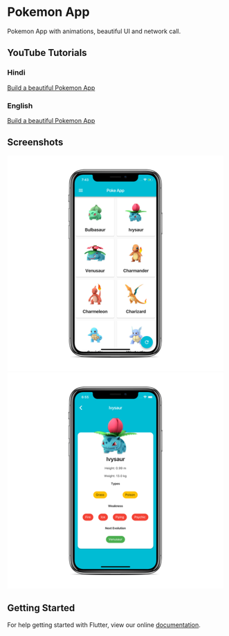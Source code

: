 # Pokemon App

Pokemon App with animations, beautiful UI and network call.

## YouTube Tutorials
### Hindi
[Build a beautiful Pokemon App](https://youtu.be/0K3Zq3XqdAo)
### English
[Build a beautiful Pokemon App](https://youtu.be/yeXJqZCiwTQ)

## Screenshots

<img src="ss2.png" height="500em" /><img src="ss.png" height="500em" />


## Getting Started

For help getting started with Flutter, view our online
[documentation](https://flutter.io/).
